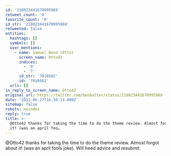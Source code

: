 ```yaml
---
id: '218023441670995969'
retweet_count: '0'
favorite_count: '0'
id_str: '218023441670995969'
retweeted: false
entities:
  hashtags: []
  symbols: []
  user_mentions:
    - name: Samuel Wood (Otto)
      screen_name: Otto42
      indices:
        - '0'
        - '7'
      id_str: '7016582'
      id: '7016582'
  urls: []
in_reply_to_screen_name: Otto42
original_url: https://twitter.com/benbalter/status/218023441670995969
date: '2012-06-27T16:50:13.000Z'
sitemap: false
robots: noindex
reply: true
title: >-
  @Otto42 thanks for taking the time to do the theme review. Almost forgot about
  it! (was an april foo…
---
```


@Otto42 thanks for taking the time to do the theme review. Almost forgot about it! (was an april fools joke). Will heed advice and resubmit.